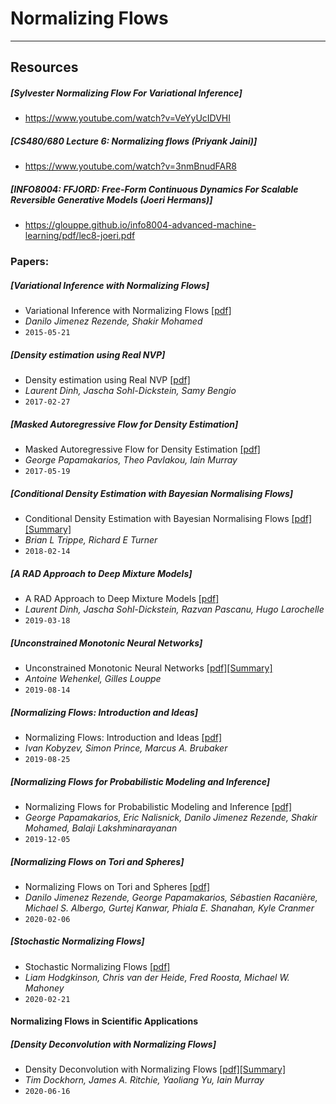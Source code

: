 # Normalizing Flows

***

## Resources

##### [Sylvester Normalizing Flow For Variational Inference]
 - https://www.youtube.com/watch?v=VeYyUcIDVHI
 
##### [CS480/680 Lecture 6: Normalizing flows (Priyank Jaini)]
- https://www.youtube.com/watch?v=3nmBnudFAR8

##### [INFO8004: FFJORD: Free-Form Continuous Dynamics For Scalable Reversible Generative Models (Joeri Hermans)]
- https://glouppe.github.io/info8004-advanced-machine-learning/pdf/lec8-joeri.pdf

### Papers:

##### [Variational Inference with Normalizing Flows]
- Variational Inference with Normalizing Flows [[pdf]](https://arxiv.org/pdf/1505.05770.pdf)
- *Danilo Jimenez Rezende, Shakir Mohamed*
- `2015-05-21`

##### [Density estimation using Real NVP]
- Density estimation using Real NVP [[pdf]](https://arxiv.org/pdf/1605.08803.pdf)
- *Laurent Dinh, Jascha Sohl-Dickstein, Samy Bengio*
- `2017-02-27`

##### [Masked Autoregressive Flow for Density Estimation]
- Masked Autoregressive Flow for Density Estimation [[pdf]](https://arxiv.org/pdf/1705.07057.pdf)
- *George Papamakarios, Theo Pavlakou, Iain Murray*
- `2017-05-19`

##### [Conditional Density Estimation with Bayesian Normalising Flows]
- Conditional Density Estimation with Bayesian Normalising Flows [[pdf]](https://arxiv.org/pdf/1802.04908.pdf)[[Summary]](https://github.com/MaximeVandegar/Normalizing-Flows/blob/master/Summaries/CDE_with_Flows.pdf)
- *Brian L Trippe, Richard E Turner*
- `2018-02-14`

##### [A RAD Approach to Deep Mixture Models]
- A RAD Approach to Deep Mixture Models [[pdf]](https://arxiv.org/pdf/1903.07714.pdf)
- *Laurent Dinh, Jascha Sohl-Dickstein, Razvan Pascanu, Hugo Larochelle*
- `2019-03-18`


##### [Unconstrained Monotonic Neural Networks]
- Unconstrained Monotonic Neural Networks [[pdf]](https://arxiv.org/pdf/1908.05164.pdf)[[Summary]](https://github.com/MaximeVandegar/Normalizing-Flows/blob/master/Summaries/UMNN.md)
- *Antoine Wehenkel, Gilles Louppe*
- `2019-08-14`

##### [Normalizing Flows: Introduction and Ideas]
- Normalizing Flows: Introduction and Ideas [[pdf]](https://arxiv.org/pdf/1908.09257.pdf)
- *Ivan Kobyzev, Simon Prince, Marcus A. Brubaker*
- `2019-08-25`

##### [Normalizing Flows for Probabilistic Modeling and Inference]
- Normalizing Flows for Probabilistic Modeling and Inference [[pdf]](https://arxiv.org/pdf/1912.02762.pdf)
- *George Papamakarios, Eric Nalisnick, Danilo Jimenez Rezende, Shakir Mohamed, Balaji Lakshminarayanan*
- `2019-12-05`

##### [Normalizing Flows on Tori and Spheres]
- Normalizing Flows on Tori and Spheres [[pdf]](https://arxiv.org/pdf/2002.02428.pdf)
- *Danilo Jimenez Rezende, George Papamakarios, Sébastien Racanière, Michael S. Albergo, Gurtej Kanwar, Phiala E. Shanahan, Kyle Cranmer*
- `2020-02-06`

##### [Stochastic Normalizing Flows]
- Stochastic Normalizing Flows [[pdf]](https://arxiv.org/pdf/2002.09547.pdf)
- *Liam Hodgkinson, Chris van der Heide, Fred Roosta, Michael W. Mahoney*
- `2020-02-21`

#### Normalizing Flows in Scientific Applications

##### [Density Deconvolution with Normalizing Flows]
- Density Deconvolution with Normalizing Flows [[pdf]](https://arxiv.org/pdf/2006.09396.pdf)[[Summary]](https://github.com/MaximeVandegar/Normalizing-Flows/blob/master/Summaries/DensityDeconvolutionWithNormalizingFlows.md)
- *Tim Dockhorn, James A. Ritchie, Yaoliang Yu, Iain Murray*
- `2020-06-16`

